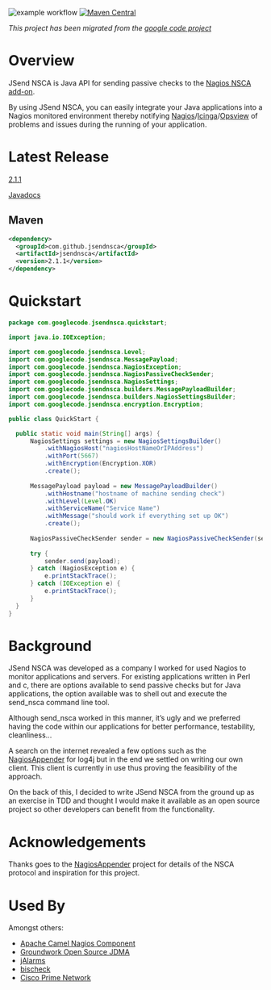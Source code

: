 ![example workflow](https://github.com/jsendnsca/jsendnsca/actions/workflows/maven.yml/badge.svg)
[![Maven Central](https://img.shields.io/maven-central/v/com.github.jsendnsca/jsendnsca.svg?style=flat-square)](https://maven-badges.herokuapp.com/maven-central/com.github.jsendnsca/jsendnsca/)

*This project has been migrated from the [google code project](https://code.google.com/p/jsendnsca)*

# Overview

JSend NSCA is Java API for sending passive checks to the [Nagios NSCA add-on](https://exchange.nagios.org/directory/Addons/Passive-Checks/NSCA--2D-Nagios-Service-Check-Acceptor/details).

By using JSend NSCA, you can easily integrate your Java applications into a Nagios monitored environment thereby notifying [Nagios](https://www.nagios.org)/[Icinga](https://www.icinga.org/)/[Opsview](https://www.opsview.com/) of problems and issues during the running of your application.

# Latest Release

[2.1.1](https://github.com/jsendnsca/jsendnsca/releases/tag/v2.1.1)

[Javadocs](http://jsendnsca.github.io/jsendnsca/)

## Maven

```xml
<dependency>
  <groupId>com.github.jsendnsca</groupId>
  <artifactId>jsendnsca</artifactId>
  <version>2.1.1</version>
</dependency>
```

# Quickstart

```java
package com.googlecode.jsendnsca.quickstart;

import java.io.IOException;

import com.googlecode.jsendnsca.Level; 
import com.googlecode.jsendnsca.MessagePayload; 
import com.googlecode.jsendnsca.NagiosException; 
import com.googlecode.jsendnsca.NagiosPassiveCheckSender; 
import com.googlecode.jsendnsca.NagiosSettings; 
import com.googlecode.jsendnsca.builders.MessagePayloadBuilder; 
import com.googlecode.jsendnsca.builders.NagiosSettingsBuilder; 
import com.googlecode.jsendnsca.encryption.Encryption;

public class QuickStart {

  public static void main(String[] args) {
      NagiosSettings settings = new NagiosSettingsBuilder()
          .withNagiosHost("nagiosHostNameOrIPAddress")
          .withPort(5667)
          .withEncryption(Encryption.XOR)
          .create();
  
      MessagePayload payload = new MessagePayloadBuilder()
          .withHostname("hostname of machine sending check")
          .withLevel(Level.OK)
          .withServiceName("Service Name")
          .withMessage("should work if everything set up OK")
          .create();
  
      NagiosPassiveCheckSender sender = new NagiosPassiveCheckSender(settings);
  
      try {
          sender.send(payload);
      } catch (NagiosException e) {
          e.printStackTrace();
      } catch (IOException e) {
          e.printStackTrace();
      }
  }
}
```

# Background

JSend NSCA was developed as a company I worked for used Nagios to monitor applications and servers. For existing applications written in Perl and c, there are options available to send passive checks but for Java applications, the option available was to shell out and execute the send_nsca command line tool.

Although send_nsca worked in this manner, it’s ugly and we preferred having the code within our applications for better performance, testability, cleanliness...

A search on the internet revealed a few options such as the [NagiosAppender](https://sourceforge.net/projects/nagiosappender/) for log4j but in the end we settled on writing our own client. This client is currently in use thus proving the feasibility of the approach.

On the back of this, I decided to write JSend NSCA from the ground up as an exercise in TDD and thought I would make it available as an open source project so other developers can benefit from the functionality.

# Acknowledgements

Thanks goes to the [NagiosAppender](https://sourceforge.net/projects/nagiosappender/) project for details of the NSCA protocol and inspiration for this project.

# Used By

Amongst others:

* [Apache Camel Nagios Component](http://camel.apache.org/nagios.html)
* [Groundwork Open Source JDMA](https://kb.groundworkopensource.com/display/SUPPORT/Technical+Product+Description+for+JDMA)
* [jAlarms](http://jalarms.sourceforge.net/)
* [bischeck](http://gforge.ingby.com/gf/project/bischeck/)
* [Cisco Prime Network](http://www.cisco.com/c/dam/en/us/td/docs/net_mgmt/prime/network/4-2/open_source/CiscoPrimeNetwork-4-2-OpenSource.pdf)

